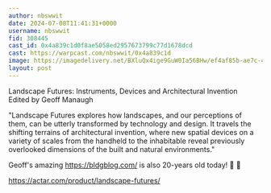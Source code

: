 ```yaml
---
author: nbswwit
date: 2024-07-08T11:41:31+0000
username: nbswwit
fid: 308445
cast_id: 0x4a839c1d0f8ae5058ed2957673799c77d1678dcd
cast: https://warpcast.com/nbswwit/0x4a839c1d
image: https://imagedelivery.net/BXluQx4ige9GuW0Ia56BHw/ef4af85b-ae7c-43df-d20a-ee176d711f00/original
layout: post
---
```

Landscape Futures: Instruments, Devices and Architectural Invention  
Edited by Geoff Manaugh  
  
"Landscape Futures explores how landscapes, and our perceptions of them, can be utterly transformed by technology and design. It travels the shifting terrains of architectural invention, where new spatial devices on a variety of scales from the handheld to the inhabitable reveal previously overlooked dimensions of the built and natural environments."  
  
Geoff's amazing https://bldgblog.com/ is also 20-years old today! 🎂 🎉   
  
https://actar.com/product/landscape-futures/  

<img src='https://imagedelivery.net/BXluQx4ige9GuW0Ia56BHw/ef4af85b-ae7c-43df-d20a-ee176d711f00/original' alt='' referrerpolicy='no-referrer'/>
<img src='https://imagedelivery.net/BXluQx4ige9GuW0Ia56BHw/6965ef95-48c6-40d9-747e-3701e1fc3400/original' alt='' referrerpolicy='no-referrer'/>